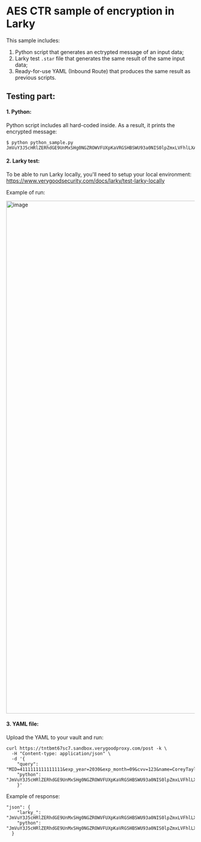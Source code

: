 # AES CTR sample of encryption in Larky

This sample includes:
1. Python script that generates an ectrypted message of an input data;
2. Larky test `.star` file that generates the same result of the same input data;
3. Ready-for-use YAML (Inbound Route) that produces the same result as previous scripts.

## Testing part:

#### 1. Python:

Python script includes all hard-coded inside. As a result, it prints the encrypted message:
```
$ python python_sample.py
JmVuY3J5cHRlZERhdGE9UnMxSHg0NGZROWVFUXpKaVRGSHBSWU93a0NIS0lpZmxLVFhlLXAtWmlBMDhDa3VHWF96c2x3TzROa2Nfd0dZVzlBcVVTenEzT1NyN2RLOEo1c05WU20zQ0xtckU0ejFhNnRCYnE2TjN5dmdnVXhLb1JTVWp4Nnp4Z1dYTm1BZDdrZjVyYlhydlhnR2UwZVZjdlBFQUE3ZkVmbUJYZDdMM2pWT1JKekJIMGdMWDE0Ry1vQ2pFQVg0VmcxQ2xUbnQwZmVva255VXphczVUcHJld1dGOUJoQ1kzN3VYTVM2U2pNalJiRmc9PSZpdj1zZUJoZU5OWXpFVVJ1eVFS
```

#### 2. Larky test:

To be able to run Larky locally, you'll need to setup your local environment:
https://www.verygoodsecurity.com/docs/larky/test-larky-locally

Example of run:

<img width="1367" alt="image" src="https://user-images.githubusercontent.com/78090218/189316028-377edbbd-14c2-42be-ad83-5be87a11607d.png">

#### 3. YAML file:

Upload the YAML to your vault and run:
```
curl https://tntbmt67sc7.sandbox.verygoodproxy.com/post -k \
  -H "Content-type: application/json" \
  -d '{
    "query": "MID=4111111111111111&exp_year=2030&exp_month=09&cvv=123&name=CoreyTaylor&amount=100",
    "python": "JmVuY3J5cHRlZERhdGE9UnMxSHg0NGZROWVFUXpKaVRGSHBSWU93a0NIS0lpZmxLVFhlLXAtWmlBMDhDa3VHWF96c2x3TzROa2Nfd0dZVzlBcVVTenEzT1NyN2RLOEo1c05WU20zQ0xtckU0ejFhNnRCYnE2TjN5dmdnVXhLb1JTVWp4Nnp4Z1dYTm1BZDdrZjVyYlhydlhnR2UwZVZjdlBFQUE3ZkVmbUJYZDdMM2pWT1JKekJIMGdMWDE0Ry1vQ2pFQVg0VmcxQ2xUbnQwZmVva255VXphczVUcHJld1dGOUJoQ1kzN3VYTVM2U2pNalJiRmc9PSZpdj1zZUJoZU5OWXpFVVJ1eVFS"
    }'
```

Example of response:
```
"json": {
    "larky_": "JmVuY3J5cHRlZERhdGE9UnMxSHg0NGZROWVFUXpKaVRGSHBSWU93a0NIS0lpZmxLVFhlLXAtWmlBMDhDa3VHWF96c2x3TzROa2Nfd0dZVzlBcVVTenEzT1NyN2RLOEo1c05WU20zQ0xtckU0ejFhNnRCYnE2TjN5dmdnVXhLb1JTVWp4Nnp4Z1dYTm1BZDdrZjVyYlhydlhnR2UwZVZjdlBFQUE3ZkVmbUJYZDdMM2pWT1JKekJIMGdMWDE0Ry1vQ2pFQVg0VmcxQ2xUbnQwZmVva255VXphczVUcHJld1dGOUJoQ1kzN3VYTVM2U2pNalJiRmc9PSZpdj1zZUJoZU5OWXpFVVJ1eVFS",
    "python": "JmVuY3J5cHRlZERhdGE9UnMxSHg0NGZROWVFUXpKaVRGSHBSWU93a0NIS0lpZmxLVFhlLXAtWmlBMDhDa3VHWF96c2x3TzROa2Nfd0dZVzlBcVVTenEzT1NyN2RLOEo1c05WU20zQ0xtckU0ejFhNnRCYnE2TjN5dmdnVXhLb1JTVWp4Nnp4Z1dYTm1BZDdrZjVyYlhydlhnR2UwZVZjdlBFQUE3ZkVmbUJYZDdMM2pWT1JKekJIMGdMWDE0Ry1vQ2pFQVg0VmcxQ2xUbnQwZmVva255VXphczVUcHJld1dGOUJoQ1kzN3VYTVM2U2pNalJiRmc9PSZpdj1zZUJoZU5OWXpFVVJ1eVFS"
  }
```
